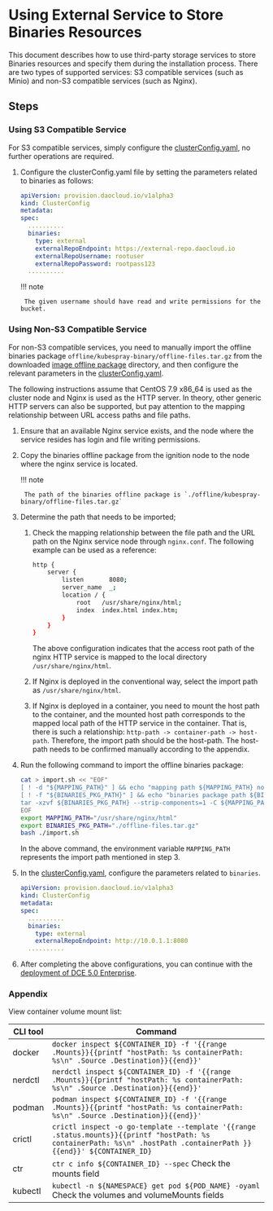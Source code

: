 # Using External Service to Store Binaries Resources

This document describes how to use third-party storage services to store Binaries resources and specify them during the installation process. There are two types of supported services: S3 compatible services (such as Minio) and non-S3 compatible services (such as Nginx).

## Steps

### Using S3 Compatible Service

For S3 compatible services, simply configure the [clusterConfig.yaml](../cluster-config.md), no further operations are required.

1. Configure the clusterConfig.yaml file by setting the parameters related to binaries as follows:

    ```yaml
    apiVersion: provision.daocloud.io/v1alpha3
    kind: ClusterConfig
    metadata:
    spec:
      ..........
      binaries:
        type: external
        externalRepoEndpoint: https://external-repo.daocloud.io
        externalRepoUsername: rootuser
        externalRepoPassword: rootpass123
      ..........
    ```

    !!! note

        The given username should have read and write permissions for the bucket.

### Using Non-S3 Compatible Service

For non-S3 compatible services, you need to manually import the offline binaries package `offline/kubespray-binary/offline-files.tar.gz` from the downloaded [image offline package](../start-install.md/#_1) directory,
and then configure the relevant parameters in the [clusterConfig.yaml](../cluster-config.md).

The following instructions assume that CentOS 7.9 x86_64 is used as the cluster node and Nginx is used as the HTTP server.
In theory, other generic HTTP servers can also be supported, but pay attention to the mapping relationship between URL access paths and file paths.

1. Ensure that an available Nginx service exists, and the node where the service resides has login and file writing permissions.
2. Copy the binaries offline package from the ignition node to the node where the nginx service is located.

    !!! note

        The path of the binaries offline package is `./offline/kubespray-binary/offline-files.tar.gz`

3. Determine the path that needs to be imported;

    1. Check the mapping relationship between the file path and the URL path on the Nginx service node through `nginx.conf`. The following example can be used as a reference:

        ```bash
        http {
            server {
                listen       8080;
                server_name  _;
                location / {
                    root   /usr/share/nginx/html;
                    index  index.html index.htm;
                }
            }
        }
        ```

        The above configuration indicates that the access root path of the nginx HTTP service is mapped to the local directory `/usr/share/nginx/html`.

    2. If Nginx is deployed in the conventional way, select the import path as `/usr/share/nginx/html`.
    3. If Nginx is deployed in a container, you need to mount the host path to the container, and the mounted host path corresponds to the mapped local path of the HTTP service in the container.
       That is, there is such a relationship: `http-path -> container-path -> host-path`. Therefore, the import path should be the host-path. The host-path needs to be confirmed manually according to the appendix.

4. Run the following command to import the offline binaries package:

    ```bash
    cat > import.sh << "EOF"
    [ ! -d "${MAPPING_PATH}" ] && echo "mapping path ${MAPPING_PATH} not found" && exit 1
    [ ! -f "${BINARIES_PKG_PATH}" ] && echo "binaries package path ${BINARIES_PKG_PATH} not found" && exit 1
    tar -xzvf ${BINARIES_PKG_PATH} --strip-components=1 -C ${MAPPING_PATH}
    EOF
    export MAPPING_PATH="/usr/share/nginx/html"
    export BINARIES_PKG_PATH="./offline-files.tar.gz"
    bash ./import.sh
    ```

    In the above command, the environment variable `MAPPING_PATH` represents the import path mentioned in step 3.

5. In the [clusterConfig.yaml](../cluster-config.md), configure the parameters related to `binaries`.

    ```yaml
    apiVersion: provision.daocloud.io/v1alpha3
    kind: ClusterConfig
    metadata:
    spec:
      ..........
      binaries:
        type: external
        externalRepoEndpoint: http://10.0.1.1:8080
      ..........
    ```

6. After completing the above configurations, you can continue with the [deployment of DCE 5.0 Enterprise](../start-install.md).

### Appendix

View container volume mount list:

| CLI tool | Command |
| --- | --- |
|docker|`docker inspect ${CONTAINER_ID} -f '{{range .Mounts}}{{printf "hostPath: %s containerPath: %s\n" .Source .Destination}}{{end}}'`|
|nerdctl|`nerdctl inspect ${CONTAINER_ID} -f '{{range .Mounts}}{{printf "hostPath: %s containerPath: %s\n" .Source .Destination}}{{end}}'`|
|podman| `podman inspect ${CONTAINER_ID} -f '{{range .Mounts}}{{printf "hostPath: %s containerPath: %s\n" .Source .Destination}}{{end}}'`|
|crictl| `crictl inspect -o go-template --template '{{range .status.mounts}}{{printf "hostPath: %s containerPath: %s\n" .hostPath .containerPath }}{{end}}' ${CONTAINER_ID}`|
|ctr| `ctr c info ${CONTAINER_ID} --spec` Check the mounts field |
|kubectl|`kubectl -n ${NAMESPACE} get pod ${POD_NAME} -oyaml` Check the volumes and volumeMounts fields |
